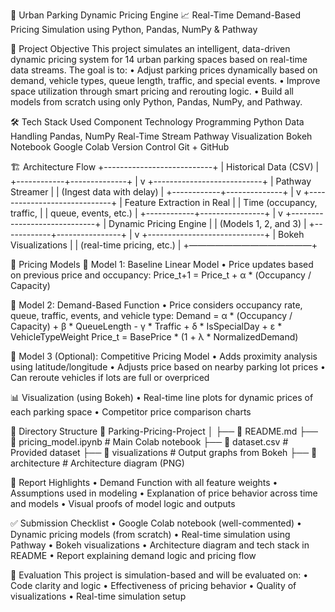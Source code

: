 🚗 Urban Parking Dynamic Pricing Engine
📈 Real-Time Demand-Based Pricing Simulation using Python, Pandas, NumPy & Pathway

🧠 Project Objective
This project simulates an intelligent, data-driven dynamic pricing system for 14 urban parking spaces based on real-time data streams. The goal is to:
•	Adjust parking prices dynamically based on demand, vehicle types, queue length, traffic, and special events.
•	Improve space utilization through smart pricing and rerouting logic.
•	Build all models from scratch using only Python, Pandas, NumPy, and Pathway.

🛠️ Tech Stack Used
Component	Technology
Programming	Python
Data Handling	Pandas, NumPy
Real-Time Stream	Pathway
Visualization	Bokeh
Notebook	Google Colab
Version Control	Git + GitHub





🏗️ Architecture Flow
          +---------------------------+
          |   Historical Data (CSV)   |
          +------------+--------------+
                       |
                       v
          +---------------------------+
          |     Pathway Streamer      |
          | (Ingest data with delay)  |
          +------------+--------------+
                       |
                       v
         +-----------------------------+
         | Feature Extraction in Real  |
         | Time (occupancy, traffic,   |
         | queue, events, etc.)        |
         +------------+----------------+
                      |
                      v
        +-----------------------------+
        |    Dynamic Pricing Engine   |
        |   (Models 1, 2, and 3)       |
        +------------+----------------+
                     |
                     v
         +-----------------------------+
         |   Bokeh Visualizations      |
         | (real-time pricing, etc.)   |
         +——————————————+














🧮 Pricing Models
📘 Model 1: Baseline Linear Model
•	Price updates based on previous price and occupancy:
Price_t+1 = Price_t + α * (Occupancy / Capacity)

📙 Model 2: Demand-Based Function
•	Price considers occupancy rate, queue, traffic, events, and vehicle type:
Demand = α * (Occupancy / Capacity) + β * QueueLength - γ * Traffic + δ * IsSpecialDay + ε * VehicleTypeWeight
Price_t = BasePrice * (1 + λ * NormalizedDemand)

📗 Model 3 (Optional): Competitive Pricing Model
•	Adds proximity analysis using latitude/longitude
•	Adjusts price based on nearby parking lot prices
•	Can reroute vehicles if lots are full or overpriced

📊 Visualization (using Bokeh)
•	Real-time line plots for dynamic prices of each parking space
•	Competitor price comparison charts

📂 Directory Structure
📁 Parking-Pricing-Project
│
├── 📄 README.md
├── 📄 pricing_model.ipynb       # Main Colab notebook
├── 📄 dataset.csv               # Provided dataset
├── 📁 visualizations            # Output graphs from Bokeh
├── 📁 architecture              # Architecture diagram (PNG)             


📄 Report Highlights
•	Demand Function with all feature weights
•	Assumptions used in modeling
•	Explanation of price behavior across time and models
•	Visual proofs of model logic and outputs

✅ Submission Checklist
•	Google Colab notebook (well-commented)
•	Dynamic pricing models (from scratch)
•	Real-time simulation using Pathway
•	Bokeh visualizations
•	Architecture diagram and tech stack in README
•	Report explaining demand logic and pricing flow

🧪 Evaluation
This project is simulation-based and will be evaluated on:
•	Code clarity and logic
•	Effectiveness of pricing behavior
•	Quality of visualizations
•	Real-time simulation setup

